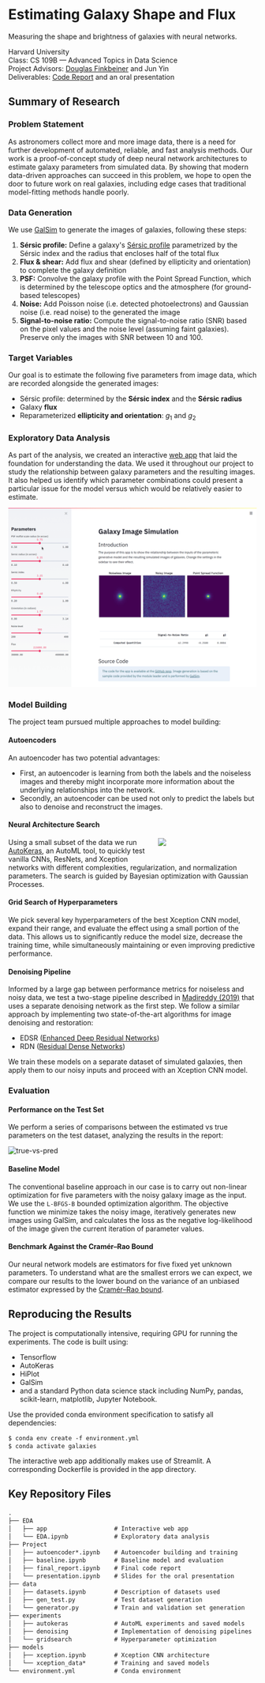 # Estimating Galaxy Shape and Flux
Measuring the shape and brightness of galaxies with neural networks.

Harvard University<br>Class: CS 109B — Advanced Topics in Data Science<br>Project Advisors: [Douglas Finkbeiner](https://scholar.google.com/citations?hl=en&user=boVy0Y0AAAAJ) and Jun Yin<br>Deliverables: [Code Report](https://nbviewer.jupyter.org/github/dvukolov/measure-galaxies/raw/master/Project/final_report.ipynb) and an oral presentation

## Summary of Research

### Problem Statement

As astronomers collect more and more image data, there is a need for further development of automated, reliable, and fast analysis methods. Our work is a proof-of-concept study of deep neural network architectures to estimate galaxy parameters from simulated data. By showing that modern data-driven approaches can succeed in this problem, we hope to open the door to future work on real galaxies, including edge cases that traditional model-fitting methods handle poorly.

### Data Generation

We use [GalSim](https://github.com/GalSim-developers/GalSim) to generate the images of galaxies, following these steps:

1. **Sérsic profile:** Define a galaxy's [Sérsic profile](https://en.wikipedia.org/wiki/Sersic_profile) parametrized by the Sérsic index and the radius that encloses half of the total flux
2. **Flux & shear:** Add flux and shear (defined by ellipticity and orientation) to complete the galaxy definition
3. **PSF:** Convolve the galaxy profile with the Point Spread Function, which is determined by the telescope optics and the atmosphere (for ground-based telescopes)
4. **Noise:** Add Poisson noise (i.e. detected photoelectrons) and Gaussian noise (i.e. read noise) to the generated the image
5. **Signal-to-noise ratio:** Compute the signal-to-noise ratio (SNR) based on the pixel values and the noise level (assuming faint galaxies). Preserve only the images with SNR between 10 and 100.
### Target Variables

Our goal is to estimate the following five parameters from image data, which are recorded alongside the generated images:

- Sérsic profile: determined by the **Sérsic index** and the **Sérsic radius**
- Galaxy **flux**
- Reparameterized **ellipticity and orientation**: $g_1$ and $g_2$

### Exploratory Data Analysis

As part of the analysis, we created an interactive [web app](https://measure-galaxies.herokuapp.com/) that laid the foundation for understanding the data. We used it throughout our project to study the relationship between galaxy parameters and the resulting images. It also helped us identify which parameter combinations could present a particular issue for the model versus which would be relatively easier to estimate.

![screencast](Project/graphs/screencast.gif)

### Model Building

The project team pursued multiple approaches to model building:

#### Autoencoders

An autoencoder has two potential advantages:

- First, an autoencoder is learning from both the labels and the noiseless images and thereby might incorporate more information about the underlying relationships into the network.
- Secondly, an autoencoder can be used not only to predict the labels but also to denoise and reconstruct the images.

#### Neural Architecture Search

<img style="float: right; padding-left: 10px; padding-bottom: 20px;" src="https://autokeras.com/img/row_red.svg" width="200" />Using a small subset of the data we run [AutoKeras](https://autokeras.com/), an AutoML tool, to quickly test vanilla CNNs, ResNets, and Xception networks with different complexities, regularization, and normalization parameters. The search is guided by Bayesian optimization with Gaussian Processes.

#### Grid Search of Hyperparameters
We pick several key hyperparameters of the best Xception CNN model, expand their range, and evaluate the effect using a small portion of the data. This allows us to significantly reduce the model size, decrease the training time, while simultaneously maintaining or even improving predictive performance.

#### Denoising Pipeline

Informed by a large gap between performance metrics for noiseless and noisy data, we test a two-stage pipeline described in [Madireddy (2019)](https://arxiv.org/pdf/1911.03867) that uses a separate denoising network as the first step. We follow a similar approach by implementing two state-of-the-art algorithms for image denoising and restoration:

- EDSR ([Enhanced Deep Residual Networks](https://arxiv.org/pdf/1707.02921))
- RDN ([Residual Dense Networks](https://arxiv.org/pdf/1812.10477))

We train these models on a separate dataset of simulated galaxies, then apply them to our noisy inputs and proceed with an Xception CNN model.

### Evaluation

#### Performance on the Test Set

We perform a series of comparisons between the estimated vs true parameters on the test dataset, analyzing the results in the report:

![true-vs-pred](https://user-images.githubusercontent.com/949884/128574993-5c958034-090c-4e06-8049-228cbbd9198b.png)

#### Baseline Model

The conventional baseline approach in our case is to carry out non-linear optimization for five parameters with the noisy galaxy image as the input. We use the `L-BFGS-B` bounded optimization algorithm. The objective function we minimize takes the noisy image, iteratively generates new images using GalSim, and calculates the loss as the negative log-likelihood of the image given the current iteration of parameter values.

#### Benchmark Against the Cramér–Rao Bound

Our neural network models are estimators for five fixed yet unknown parameters. To understand what are the smallest errors we can expect, we compare our results to the lower bound on the variance of an unbiased estimator expressed by the [Cramér–Rao bound](https://en.wikipedia.org/wiki/Cram%C3%A9r%E2%80%93Rao_bound).

## Reproducing the Results

The project is computationally intensive, requiring GPU for running the experiments. The code is built using:

- Tensorflow
- AutoKeras
- HiPlot
- GalSim
- and a standard Python data science stack including NumPy, pandas, scikit-learn, matplotlib, Jupyter Notebook.

Use the provided conda environment specification to satisfy all dependencies:

```
$ conda env create -f environment.yml
$ conda activate galaxies
```

The interactive web app additionally makes use of Streamlit. A corresponding Dockerfile is provided in the app directory.

## Key Repository Files

```
.
├── EDA
│   ├── app                   # Interactive web app
│   └── EDA.ipynb             # Exploratory data analysis
├── Project
│   ├── autoencoder*.ipynb    # Autoencoder building and training
│   ├── baseline.ipynb        # Baseline model and evaluation
│   ├── final_report.ipynb    # Final code report
│   └── presentation.ipynb    # Slides for the oral presentation
├── data
│   ├── datasets.ipynb        # Description of datasets used
│   ├── gen_test.py           # Test dataset generation
│   └── generator.py          # Train and validation set generation
├── experiments
│   ├── autokeras             # AutoML experiments and saved models
│   ├── denoising             # Implementation of denoising pipelines
│   └── gridsearch            # Hyperparameter optimization
├── models
│   ├── xception.ipynb        # Xception CNN architecture
│   └── xception_data*        # Training and saved models
└── environment.yml           # Conda environment
```

